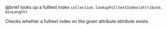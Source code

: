 

@brief looks up a fulltext index
`collection.lookupFulltextIndex(attribute, minLength)`

Checks whether a fulltext index on the given attribute *attribute* exists.

